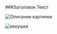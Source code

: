﻿###ЗаголовокТекст![Описание картинки](https://pandao.github.io/editor.md/images/logos/editormd-logo-180x180.png)![кекушка](https://user-images.githubusercontent.com/48556366/54358168-c1032100-4670-11e9-96f8-272d6d35244d.png)